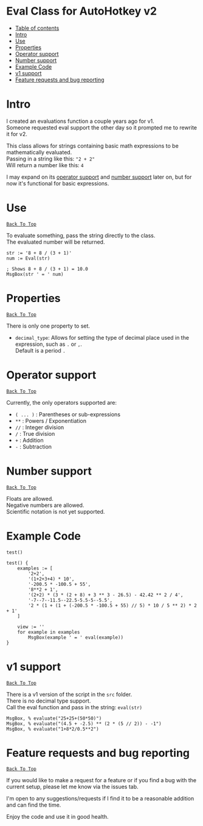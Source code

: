 # Eval Class for AutoHotkey v2
- [Table of contents](#eval-class-for-autohotkey-v2)
- [Intro](#intro)
- [Use](#use)
- [Properties](#properties)
- [Operator support](#operator-support)
- [Number support](#number-support)
- [Example Code](#example-code)
- [v1 support](#v1-support)
- [Feature requests and bug reporting](#feature-requests-and-bug-reporting)

# Intro

I created an evaluations function a couple years ago for v1.  
Someone requested eval support the other day so it prompted me to rewrite it for v2.  

This class allows for strings containing basic math expressions to be mathematically evaluated.  
Passing in a string like this: `"2 + 2"`  
Will return a number like this: `4`  

I may expand on its [operator support](#operator-support) and [number support](#number-support) later on, but for now it's functional for basic expressions.

# Use
[`Back To Top`](#eval-class-for-autohotkey-v2)

To evaluate something, pass the string directly to the class.  
The evaluated number will be returned.  

    str := '8 + 8 / (3 + 1)'
    num := Eval(str)

    ; Shows 8 + 8 / (3 + 1) = 10.0
    MsgBox(str ' = ' num)

# Properties
[`Back To Top`](#eval-class-for-autohotkey-v2)

There is only one property to set.  

* `decimal_type`: Allows for setting the type of decimal place used in the expression, such as `.` or `,`.  
  Default is a period `.`

# Operator support
[`Back To Top`](#eval-class-for-autohotkey-v2)

Currently, the only operators supported are:

  * `( ... )` : Parentheses or sub-expressions
  * `**` : Powers / Exponentiation
  * `//` : Integer division
  * `/` : True division
  * `+` : Addition
  * `-` : Subtraction

# Number support
[`Back To Top`](#eval-class-for-autohotkey-v2)

Floats are allowed.  
Negative numbers are allowed.  
Scientific notation is not yet supported.

# Example Code

    test()

    test() {
        examples := [
            '2+2',
            '(1+2+3+4) * 10',
            '-200.5 * -100.5 + 55',
            '8**2 + 1', 
            '(2+2) * (3 * (2 + 8) + 3 ** 3 - 26.5) - 42.42 ** 2 / 4',
            '-7--7--11.5--22.5-5.5-5--5.5',
            '2 * (1 + (1 + (-200.5 * -100.5 + 55) // 5) * 10 / 5 ** 2) * 2 + 1'
        ]
        
        view := ''
        for example in examples
            MsgBox(example ' = ' eval(example))
    }

# v1 support
[`Back To Top`](#eval-class-for-autohotkey-v2)

There is a v1 version of the script in the `src` folder.  
There is no decimal type support.  
Call the eval function and pass in the string: `eval(str)`

    MsgBox, % evaluate("25+25+(50*50)")
    MsgBox, % evaluate("(4.5 + -2.5) ** (2 * (5 // 2)) - -1")
    MsgBox, % evaluate("1+8*2/0.5**2")

# Feature requests and bug reporting
[`Back To Top`](#eval-class-for-autohotkey-v2)

If you would like to make a request for a feature or if you find a bug with the current setup, please let me know via the issues tab.

I'm open to any suggestions/requests if I find it to be a reasonable addition and can find the time.  

Enjoy the code and use it in good health.
